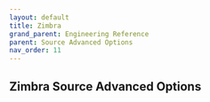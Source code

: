```yaml
---
layout: default
title: Zimbra
grand_parent: Engineering Reference
parent: Source Advanced Options
nav_order: 11
---
```


## Zimbra Source Advanced Options

